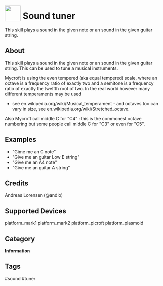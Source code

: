 # <img src='https://rawgithub.com/FortAwesome/Font-Awesome/master/advanced-options/raw-svg/solid/music.svg' card_color='#113AF1' width='50' height='50' style='vertical-align:bottom'/> Sound tuner
This skill plays a sound in the given note or an sound in the given guitar string.

## About
This skill plays a sound in the given note or an sound in the given guitar string.
This can be used to tune a musical instruments.

Mycroft is using the even tempered (aka equal tempered) scale, where an octave is a
frequency ratio of exactly two and a semitone is a frequency ratio of exactly the
twelfth root of two. In the real world however many different temperaments may be used
 - see en.wikipedia.org/wiki/Musical_temperament - and octaves too can vary in size, see
  en.wikipedia.org/wiki/Stretched_octave.

Also Mycroft call middle C for "C4" : this is the commonest octave numbering but some
people call middle C for "C3" or even for "C5".


## Examples
 - "Gime me an C note"
 - "Give me an guitar Low E string"
 - "Give me an A4 note"
 - "Give me an guitar A string"


## Credits
Andreas Lorensen (@andlo)


## Supported Devices
platform_mark1 platform_mark2 platform_picroft platform_plasmoid


## Category
**Information**


## Tags
#sound
#tuner
